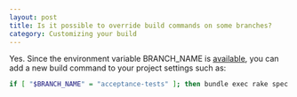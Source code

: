 ```yaml
---
layout: post
title: Is it possible to override build commands on some branches?
category: Customizing your build
---
```


Yes. Since the environment variable BRANCH_NAME is [available](/available-environment-variables), you can add a new build command to your project settings such as:

```bash
if [ "$BRANCH_NAME" = "acceptance-tests" ]; then bundle exec rake spec:acceptance ; fi
```
